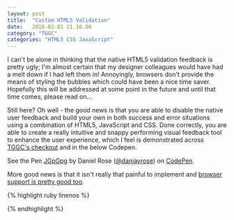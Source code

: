 ```yaml
---
layout: post
title:  "Custom HTML5 Validation"
date:   2016-02-01 21.10.00
category: "TGGC"
categories: "HTML5 CSS JavaScript"
---
```

I can't be alone in thinking that the native HTML5 validation feedback is pretty ugly; I'm almost certain that my designer colleagues would have had a melt down if I had left them in! Annoyingly, browsers don't provide the means of styling the bubbles which could have been a nice time saver. Hopefully this will be addressed at some point in the future and until that time comes, please read on...

Still here? Oh well - the good news is that you are able to disable the native user feedback and build your own in both success and error situations using a combination of HTML5, JavaScript and CSS. Done correctly, you are able to create a really intuitive and snappy performing visual feedback tool to enhance the user experience, which I feel is demonstrated across [TGGC's checkout](https://secure.gemporia.com) and in the below Codepen.

<div class="wrapper">
<p data-height="480" data-theme-id="22018" data-slug-hash="JGpGpg" data-default-tab="result" data-user="danjayrose" data-preview="true" class='codepen'>See the Pen <a href='http://codepen.io/danjayrose/pen/JGpGpg/'>JGpGpg</a> by Daniel Rose (<a href='http://codepen.io/danjayrose'>@danjayrose</a>) on <a href='http://codepen.io'>CodePen</a>.</p>
<script async src="//assets.codepen.io/assets/embed/ei.js"></script>
</div>

More good news is that it isn't really that painful to implement and [browser support is pretty good too](http://caniuse.com/#search=validation).

{% highlight ruby linenos %}

{% endhighlight %}
